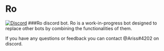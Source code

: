 # Ro
[![Discord](https://discordapp.com/api/guilds/294239734048358416/widget.png)](https://discord.gg/4QcF7fx)
###Ro discord bot.
Ro is a work-in-progress bot designed to replace other bots by combining the functionalities of them.

If you have any questions or feedback you can contact @Ariss#4202 on discord.